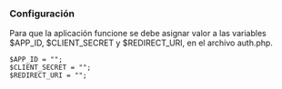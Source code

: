### Configuración

Para que la aplicación funcione se debe asignar valor a las variables $APP_ID, $CLIENT_SECRET y $REDIRECT_URI, en el archivo auth.php.

```php=5
$APP_ID = "";
$CLIENT_SECRET = "";
$REDIRECT_URI = "";
```
